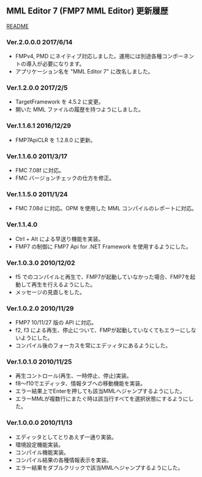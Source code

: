 ## MML Editor 7 (FMP7 MML Editor) 更新履歴

[README](README.md)

### Ver.2.0.0.0 2017/6/14
* FMPv4, PMD にネイティブ対応しました。運用には別途各種コンポーネントの導入が必要になります。
* アプリケーション名を "MML Editor 7" に改名しました。

### Ver.1.2.0.0 2017/2/5
* TargetFramework を 4.5.2 に変更。
* 開いた MML ファイルの履歴を持つようにしました。

### Ver.1.1.6.1 2016/12/29
* FMP7ApiCLR を 1.2.8.0 に更新。

### Ver.1.1.6.0 2011/3/17
* FMC 7.08f に対応。
* FMC バージョンチェックの仕方を修正。

### Ver.1.1.5.0 2011/1/24
* FMC 7.08d に対応。OPM を使用した MML コンパイルのレポートに対応。

### Ver.1.1.4.0
* Ctrl + Alt による早送り機能を実装。
* FMP7 の制御に FMP7 Api for .NET Framework を使用するようにした。

### Ver.1.0.3.0 2010/12/02
* f5 でのコンパイルと再生で、FMP7が起動していなかった場合、FMP7を起動して再生を行えるようにした。
* メッセージの見直しをした。

### Ver.1.0.2.0 2010/11/29
* FMP7 10/11/27 版の API に対応。
* f2, f3 による再生、停止について、FMPが起動していなくてもエラーにしないようにした。
* コンパイル後のフォーカスを常にエデッィタにあるようにした。

### Ver.1.0.1.0 2010/11/25
* 再生コントロール(再生、一時停止、停止)実装。
* f8～f10でエディッタ、情報タブへの移動機能を実装。
* エラー結果上でEnterを押しても該当MMLへジャンプするようにした。
* エラーMMLが複数行にまたぐ時は該当行すべてを選択状態にするようにした。

### Ver.1.0.0.0 2010/11/13
* エディッタとしてとりあえず一通り実装。
* 環境設定機能実装。
* コンパイル機能実装。
* コンパイル結果の各種情報表示を実装。
* エラー結果をダブルクリックで該当MMLへジャンプするようにした。
